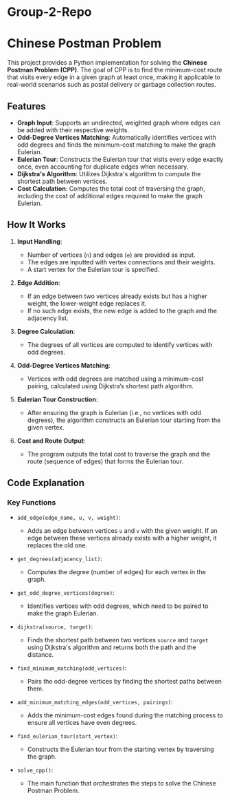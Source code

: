 # Group-2-Repo

# Chinese Postman Problem 

This project provides a Python implementation for solving the **Chinese Postman Problem (CPP)**. The goal of CPP is to find the minimum-cost route that visits every edge in a given graph at least once, making it applicable to real-world scenarios such as postal delivery or garbage collection routes.

## Features
- **Graph Input**: Supports an undirected, weighted graph where edges can be added with their respective weights.
- **Odd-Degree Vertices Matching**: Automatically identifies vertices with odd degrees and finds the minimum-cost matching to make the graph Eulerian.
- **Eulerian Tour**: Constructs the Eulerian tour that visits every edge exactly once, even accounting for duplicate edges when necessary.
- **Dijkstra's Algorithm**: Utilizes Dijkstra's algorithm to compute the shortest path between vertices.
- **Cost Calculation**: Computes the total cost of traversing the graph, including the cost of additional edges required to make the graph Eulerian.

## How It Works
1. **Input Handling**: 
    - Number of vertices (`n`) and edges (`e`) are provided as input.
    - The edges are inputted with vertex connections and their weights.
    - A start vertex for the Eulerian tour is specified.

2. **Edge Addition**: 
    - If an edge between two vertices already exists but has a higher weight, the lower-weight edge replaces it.
    - If no such edge exists, the new edge is added to the graph and the adjacency list.

3. **Degree Calculation**: 
    - The degrees of all vertices are computed to identify vertices with odd degrees.

4. **Odd-Degree Vertices Matching**: 
    - Vertices with odd degrees are matched using a minimum-cost pairing, calculated using Dijkstra’s shortest path algorithm.

5. **Eulerian Tour Construction**: 
    - After ensuring the graph is Eulerian (i.e., no vertices with odd degrees), the algorithm constructs an Eulerian tour starting from the given vertex.

6. **Cost and Route Output**: 
    - The program outputs the total cost to traverse the graph and the route (sequence of edges) that forms the Eulerian tour.

## Code Explanation

### Key Functions

- `add_edge(edge_name, u, v, weight)`: 
    - Adds an edge between vertices `u` and `v` with the given weight. If an edge between these vertices already exists with a higher weight, it replaces the old one.

- `get_degrees(adjacency_list)`: 
    - Computes the degree (number of edges) for each vertex in the graph.

- `get_odd_degree_vertices(degree)`: 
    - Identifies vertices with odd degrees, which need to be paired to make the graph Eulerian.

- `dijkstra(source, target)`: 
    - Finds the shortest path between two vertices `source` and `target` using Dijkstra's algorithm and returns both the path and the distance.

- `find_minimum_matching(odd_vertices)`: 
    - Pairs the odd-degree vertices by finding the shortest paths between them.

- `add_minimum_matching_edges(odd_vertices, pairings)`: 
    - Adds the minimum-cost edges found during the matching process to ensure all vertices have even degrees.

- `find_eulerian_tour(start_vertex)`: 
    - Constructs the Eulerian tour from the starting vertex by traversing the graph.

- `solve_cpp()`: 
    - The main function that orchestrates the steps to solve the Chinese Postman Problem.


